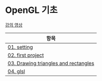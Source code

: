 # OpenGL 기초

[강의 영상](https://youtube.com/playlist?list=PLvNHCGtd4kh_cYLKMP_E-jwF3YKpDP4hf&si=HLO7A9yX4xu9o_UW)

|항목|
|------|
|[01. setting](https://github.com/dpwls02142/opengl/tree/main/01.opengl_setting)|
|[02. first project](https://github.com/dpwls02142/opengl/tree/main/02.first_opengl_example)|
|[03. Drawing triangles and rectangles](https://github.com/dpwls02142/opengl/tree/main/03.triangle_opengl_example)|
|[04. glsl](https://github.com/dpwls02142/opengl/tree/main/04.glsl)|
